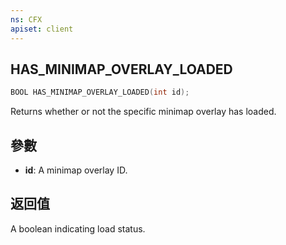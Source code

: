 ```yaml
---
ns: CFX
apiset: client
---
```

## HAS_MINIMAP_OVERLAY_LOADED

```c
BOOL HAS_MINIMAP_OVERLAY_LOADED(int id);
```

Returns whether or not the specific minimap overlay has loaded.

## 參數
* **id**: A minimap overlay ID.

## 返回值
A boolean indicating load status.
